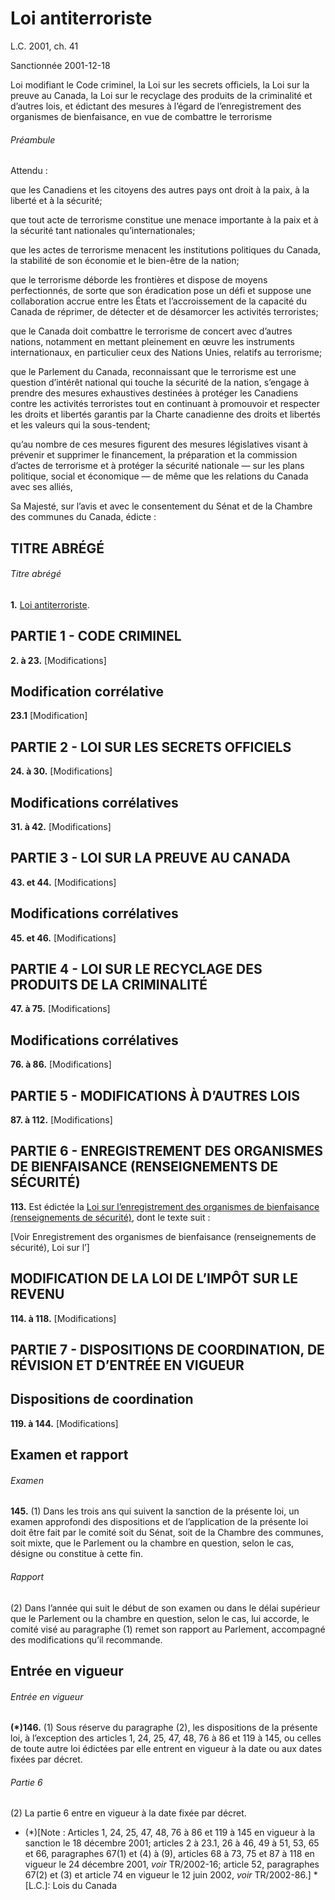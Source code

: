 # Loi antiterroriste

L.C. 2001, ch. 41

Sanctionnée 2001-12-18

Loi modifiant le Code criminel, la Loi sur les secrets officiels, la Loi sur la preuve au Canada, la Loi sur le recyclage des produits de la criminalité et d’autres lois, et édictant des mesures à l’égard de l’enregistrement des organismes de bienfaisance, en vue de combattre le terrorisme

###### Préambule

Attendu :

que les Canadiens et les citoyens des autres pays ont droit à la paix, à la liberté et à la sécurité;

que tout acte de terrorisme constitue une menace importante à la paix et à la sécurité tant nationales qu’internationales;

que les actes de terrorisme menacent les institutions politiques du Canada, la stabilité de son économie et le bien-être de la nation;

que le terrorisme déborde les frontières et dispose de moyens perfectionnés, de sorte que son éradication pose un défi et suppose une collaboration accrue entre les États et l’accroissement de la capacité du Canada de réprimer, de détecter et de désamorcer les activités terroristes;

que le Canada doit combattre le terrorisme de concert avec d’autres nations, notamment en mettant pleinement en œuvre les instruments internationaux, en particulier ceux des Nations Unies, relatifs au terrorisme;

que le Parlement du Canada, reconnaissant que le terrorisme est une question d’intérêt national qui touche la sécurité de la nation, s’engage à prendre des mesures exhaustives destinées à protéger les Canadiens contre les activités terroristes tout en continuant à promouvoir et respecter les droits et libertés garantis par la Charte canadienne des droits et libertés et les valeurs qui la sous-tendent;

qu’au nombre de ces mesures figurent des mesures législatives visant à prévenir et supprimer le financement, la préparation et la commission d’actes de terrorisme et à protéger la sécurité nationale — sur les plans politique, social et économique — de même que les relations du Canada avec ses alliés,

Sa Majesté, sur l’avis et avec le consentement du Sénat et de la Chambre des communes du Canada, édicte :

## TITRE ABRÉGÉ

###### Titre abrégé

**1.** [Loi antiterroriste](/canada/fra/lois/A/A-11.7.md).

## PARTIE 1 - CODE CRIMINEL

**2\. à 23.** [Modifications]

## Modification corrélative

**23.1** [Modification]

## PARTIE 2 - LOI SUR LES SECRETS OFFICIELS

**24\. à 30.** [Modifications]

## Modifications corrélatives

**31\. à 42.** [Modifications]

## PARTIE 3 - LOI SUR LA PREUVE AU CANADA

**43\. et 44.** [Modifications]

## Modifications corrélatives

**45\. et 46.** [Modifications]

## PARTIE 4 - LOI SUR LE RECYCLAGE DES PRODUITS DE LA CRIMINALITÉ

**47\. à 75.** [Modifications]

## Modifications corrélatives

**76\. à 86.** [Modifications]

## PARTIE 5 - MODIFICATIONS À D’AUTRES LOIS

**87\. à 112.** [Modifications]

## PARTIE 6 - ENREGISTREMENT DES ORGANISMES DE BIENFAISANCE (RENSEIGNEMENTS DE SÉCURITÉ)

**113.** Est édictée la [Loi sur l’enregistrement des organismes de bienfaisance (renseignements de sécurité)](/canada/fra/lois/C/C-27.55.md), dont le texte suit :

[Voir Enregistrement des organismes de bienfaisance (renseignements de sécurité), Loi sur l’]

## MODIFICATION DE LA LOI DE L’IMPÔT SUR LE REVENU

**114\. à 118.** [Modifications]

## PARTIE 7 - DISPOSITIONS DE COORDINATION, DE RÉVISION ET D’ENTRÉE EN VIGUEUR

## Dispositions de coordination

**119\. à 144.** [Modifications]

## Examen et rapport

###### Examen

**145.** (1) Dans les trois ans qui suivent la sanction de la présente loi, un examen approfondi des dispositions et de l’application de la présente loi doit être fait par le comité soit du Sénat, soit de la Chambre des communes, soit mixte, que le Parlement ou la chambre en question, selon le cas, désigne ou constitue à cette fin.

###### Rapport

(2) Dans l’année qui suit le début de son examen ou dans le délai supérieur que le Parlement ou la chambre en question, selon le cas, lui accorde, le comité visé au paragraphe (1) remet son rapport au Parlement, accompagné des modifications qu’il recommande.

## Entrée en vigueur

###### Entrée en vigueur

**(*)146.** (1) Sous réserve du paragraphe (2), les dispositions de la présente loi, à l’exception des articles 1, 24, 25, 47, 48, 76 à 86 et 119 à 145, ou celles de toute autre loi édictées par elle entrent en vigueur à la date ou aux dates fixées par décret.

###### Partie 6

(2) La partie 6 entre en vigueur à la date fixée par décret.

  * (*)[Note : Articles 1, 24, 25, 47, 48, 76 à 86 et 119 à 145 en vigueur à la sanction le 18 décembre 2001; articles 2 à 23.1, 26 à 46, 49 à 51, 53, 65 et 66, paragraphes 67(1) et (4) à (9), articles 68 à 73, 75 et 87 à 118 en vigueur le 24 décembre 2001, _voir_ TR/2002-16; article 52, paragraphes 67(2) et (3) et article 74 en vigueur le 12 juin 2002, _voir_ TR/2002-86.]
  *[L.C.]: Lois du Canada
